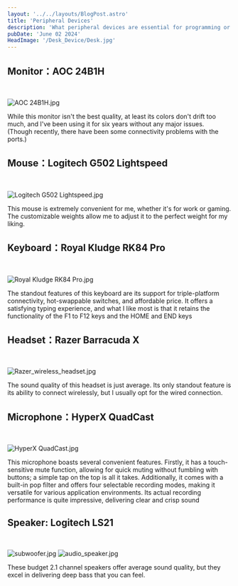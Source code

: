 ```yaml
---
layout: '../../layouts/BlogPost.astro'
title: 'Peripheral Devices'
description: 'What peripheral devices are essential for programming or gaming?'
pubDate: 'June 02 2024'
HeadImage: '/Desk_Device/Desk.jpg'
---
```


## Monitor：AOC 24B1H

<br>

![AOC 24B1H.jpg](/Desk_Device/AOC_Screen.jpg)

While this monitor isn't the best quality, at least its colors don't drift too much, and I've been using it for six years without any major issues.  
(Though recently, there have been some connectivity problems with the ports.)

## Mouse：Logitech G502 Lightspeed

<br>

![Logitech G502 Lightspeed.jpg](/Desk_Device/G502_Lightspeed.jpg)

This mouse is extremely convenient for me, whether it's for work or gaming. The customizable weights allow me to adjust it to the perfect weight for my liking.

## Keyboard：Royal Kludge RK84 Pro

<br>

![Royal Kludge RK84 Pro.jpg](/Desk_Device/RK84.jpg)

The standout features of this keyboard are its support for triple-platform connectivity, hot-swappable switches, and affordable price. It offers a satisfying typing experience, and what I like most is that it retains the functionality of the F1 to F12 keys and the HOME and END keys

## Headset：Razer Barracuda X

<br>

![Razer_wireless_headset.jpg](/Desk_Device/Razer_wireless_headset.jpg)

The sound quality of this headset is just average. Its only standout feature is its ability to connect wirelessly, but I usually opt for the wired connection.

## Microphone：HyperX QuadCast

<br>

![HyperX QuadCast.jpg](/Desk_Device/HyperX_mic.jpg)

This microphone boasts several convenient features. Firstly, it has a touch-sensitive mute function, allowing for quick muting without fumbling with buttons; a simple tap on the top is all it takes. Additionally, it comes with a built-in pop filter and offers four selectable recording modes, making it versatile for various application environments. Its actual recording performance is quite impressive, delivering clear and crisp sound

## Speaker: Logitech LS21

<br>

![subwoofer.jpg](/Desk_Device/subwoofer.jpg)
![audio_speaker.jpg](/Desk_Device/audio_speaker.jpg)

These budget 2.1 channel speakers offer average sound quality, but they excel in delivering deep bass that you can feel.
